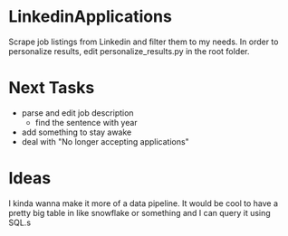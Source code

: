 # LinkedinApplications
Scrape job listings from Linkedin and filter them to my needs. In order to personalize results, edit personalize_results.py in the root folder. 

# Next Tasks
- parse and edit job description
    - find the sentence with year
- add something to stay awake
- deal with "No longer accepting applications"

# Ideas
I kinda wanna make it more of a data pipeline. It would be cool to have a pretty big table in like snowflake or something and I can query it using SQL.s